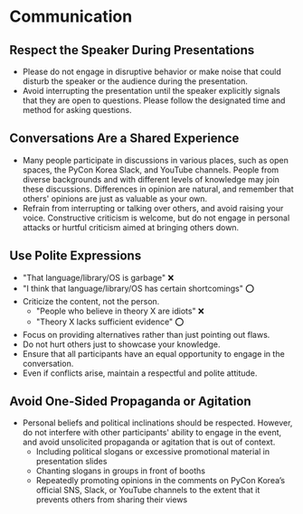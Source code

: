 # Communication

## Respect the Speaker During Presentations

- Please do not engage in disruptive behavior or make noise that could disturb the speaker or the audience during the presentation.
- Avoid interrupting the presentation until the speaker explicitly signals that they are open to questions. Please follow the designated time and method for asking questions.

## Conversations Are a Shared Experience

- Many people participate in discussions in various places, such as open spaces, the PyCon Korea Slack, and YouTube channels. People from diverse backgrounds and with different levels of knowledge may join these discussions. Differences in opinion are natural, and remember that others' opinions are just as valuable as your own.
- Refrain from interrupting or talking over others, and avoid raising your voice. Constructive criticism is welcome, but do not engage in personal attacks or hurtful criticism aimed at bringing others down.

## Use Polite Expressions

- "That language/library/OS is garbage" ❌
- "I think that language/library/OS has certain shortcomings" ⭕
- Criticize the content, not the person.
  - "People who believe in theory X are idiots" ❌
  - "Theory X lacks sufficient evidence" ⭕
- Focus on providing alternatives rather than just pointing out flaws.
- Do not hurt others just to showcase your knowledge.
- Ensure that all participants have an equal opportunity to engage in the conversation.
- Even if conflicts arise, maintain a respectful and polite attitude.

## Avoid One-Sided Propaganda or Agitation

- Personal beliefs and political inclinations should be respected. However, do not interfere with other participants' ability to engage in the event, and avoid unsolicited propaganda or agitation that is out of context.
  - Including political slogans or excessive promotional material in presentation slides
  - Chanting slogans in groups in front of booths
  - Repeatedly promoting opinions in the comments on PyCon Korea’s official SNS, Slack, or YouTube channels to the extent that it prevents others from sharing their views
